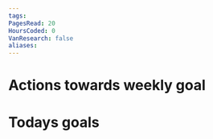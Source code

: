 ```yaml
---
tags: 
PagesRead: 20
HoursCoded: 0
VanResearch: false
aliases:
---
```

# Actions towards weekly goal
# Todays goals
